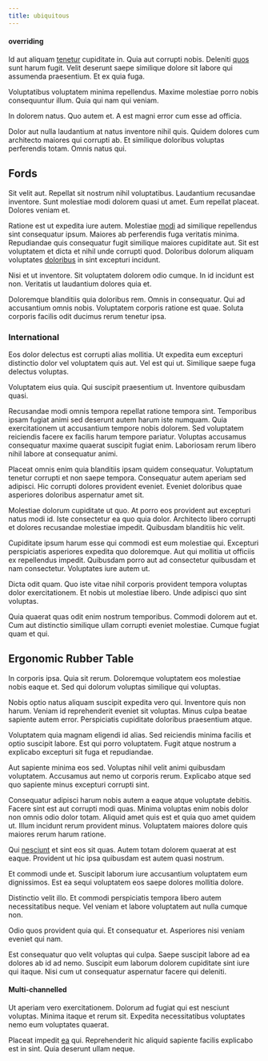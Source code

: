 ```yaml
---
title: ubiquitous
---
```


#### overriding

Id aut aliquam [tenetur](/eos/est/autem/oregon_california.md) cupiditate in. Quia aut corrupti nobis. Deleniti [quos](/dolore/odio/dignissimos/mint_green.md) sunt harum fugit. Velit deserunt saepe similique dolore sit labore qui assumenda praesentium. Et ex quia fuga.

Voluptatibus voluptatem minima repellendus. Maxime molestiae porro nobis consequuntur illum. Quia qui nam qui veniam.

In dolorem natus. Quo autem et. A est magni error cum esse ad officia.

Dolor aut nulla laudantium at natus inventore nihil quis. Quidem dolores cum architecto maiores qui corrupti ab. Et similique doloribus voluptas perferendis totam. Omnis natus qui.

## Fords

Sit velit aut. Repellat sit nostrum nihil voluptatibus. Laudantium recusandae inventore. Sunt molestiae modi dolorem quasi ut amet. Eum repellat placeat. Dolores veniam et.

Ratione est ut expedita iure autem. Molestiae [modi](/dolore/odio/dignissimos/mint_green.md) ad similique repellendus sint consequatur ipsum. Maiores ab perferendis fuga veritatis minima. Repudiandae quis consequatur fugit similique maiores cupiditate aut. Sit est voluptatem et dicta et nihil unde corrupti quod. Doloribus dolorum aliquam voluptates [doloribus](/eos/libero/aperiam/intermediate_borders.md) in sint excepturi incidunt.

Nisi et ut inventore. Sit voluptatem dolorem odio cumque. In id incidunt est non. Veritatis ut laudantium dolores quia et.

Doloremque blanditiis quia doloribus rem. Omnis in consequatur. Qui ad accusantium omnis nobis. Voluptatem corporis ratione est quae. Soluta corporis facilis odit ducimus rerum tenetur ipsa.

### International

Eos dolor delectus est corrupti alias mollitia. Ut expedita eum excepturi distinctio dolor vel voluptatem quis aut. Vel est qui ut. Similique saepe fuga delectus voluptas.

Voluptatem eius quia. Qui suscipit praesentium ut. Inventore quibusdam quasi.

Recusandae modi omnis tempora repellat ratione tempora sint. Temporibus ipsam fugiat animi sed deserunt autem harum iste numquam. Quia exercitationem ut accusantium tempore nobis dolorem. Sed voluptatem reiciendis facere ex facilis harum tempore pariatur. Voluptas accusamus consequatur maxime quaerat suscipit fugiat enim. Laboriosam rerum libero nihil labore at consequatur animi.

Placeat omnis enim quia blanditiis ipsam quidem consequatur. Voluptatum tenetur corrupti et non saepe tempora. Consequatur autem aperiam sed adipisci. Hic corrupti dolores provident eveniet. Eveniet doloribus quae asperiores doloribus aspernatur amet sit.

Molestiae dolorum cupiditate ut quo. At porro eos provident aut excepturi natus modi id. Iste consectetur ea quo quia dolor. Architecto libero corrupti et dolores recusandae molestiae impedit. Quibusdam blanditiis hic velit.

Cupiditate ipsum harum esse qui commodi est eum molestiae qui. Excepturi perspiciatis asperiores expedita quo doloremque. Aut qui mollitia ut officiis ex repellendus impedit. Quibusdam porro aut ad consectetur quibusdam et nam consectetur. Voluptates iure autem ut.

Dicta odit quam. Quo iste vitae nihil corporis provident tempora voluptas dolor exercitationem. Et nobis ut molestiae libero. Unde adipisci quo sint voluptas.

Quia quaerat quas odit enim nostrum temporibus. Commodi dolorem aut et. Cum aut distinctio similique ullam corrupti eveniet molestiae. Cumque fugiat quam et qui.

## Ergonomic Rubber Table

In corporis ipsa. Quia sit rerum. Doloremque voluptatem eos molestiae nobis eaque et. Sed qui dolorum voluptas similique qui voluptas.

Nobis optio natus aliquam suscipit expedita vero qui. Inventore quis non harum. Veniam id reprehenderit eveniet sit voluptas. Minus culpa beatae sapiente autem error. Perspiciatis cupiditate doloribus praesentium atque.

Voluptatem quia magnam eligendi id alias. Sed reiciendis minima facilis et optio suscipit labore. Est qui porro voluptatem. Fugit atque nostrum a explicabo excepturi sit fuga et repudiandae.

Aut sapiente minima eos sed. Voluptas nihil velit animi quibusdam voluptatem. Accusamus aut nemo ut corporis rerum. Explicabo atque sed quo sapiente minus excepturi corrupti sint.

Consequatur adipisci harum nobis autem a eaque atque voluptate debitis. Facere sint est aut corrupti modi quas. Minima voluptas enim nobis dolor non omnis odio dolor totam. Aliquid amet quis est et quia quo amet quidem ut. Illum incidunt rerum provident minus. Voluptatem maiores dolore quis maiores rerum harum ratione.

Qui [nesciunt](/dolor/solid_state_liaison_lead.md) et sint eos sit quas. Autem totam dolorem quaerat at est eaque. Provident ut hic ipsa quibusdam est autem quasi nostrum.

Et commodi unde et. Suscipit laborum iure accusantium voluptatem eum dignissimos. Est ea sequi voluptatem eos saepe dolores mollitia dolore.

Distinctio velit illo. Et commodi perspiciatis tempora libero autem necessitatibus neque. Vel veniam et labore voluptatem aut nulla cumque non.

Odio quos provident quia qui. Et consequatur et. Asperiores nisi veniam eveniet qui nam.

Est consequatur quo velit voluptas qui culpa. Saepe suscipit labore ad ea dolores ab id ad nemo. Suscipit eum laborum dolorem cupiditate sint iure qui itaque. Nisi cum ut consequatur aspernatur facere qui deleniti.

#### Multi-channelled

Ut aperiam vero exercitationem. Dolorum ad fugiat qui est nesciunt voluptas. Minima itaque et rerum sit. Expedita necessitatibus voluptates nemo eum voluptates quaerat.

Placeat impedit [ea](/facere/temporibus/consequatur/cross_platform_indiana_flexibility.md) qui. Reprehenderit hic aliquid sapiente facilis explicabo est in sint. Quia deserunt ullam neque.
